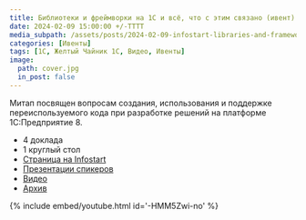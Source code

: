 ```yaml
---
title: Библиотеки и фреймворки на 1С и всё, что с этим связано (ивент)
date: 2024-02-09 15:00:00 +/-TTTT
media_subpath: /assets/posts/2024-02-09-infostart-libraries-and-frameworks-event/
categories: [Ивенты]
tags: [1С, Желтый Чайник 1С, Видео, Ивенты]
image:
  path: cover.jpg
  in_post: false
---
```


Митап посвящен вопросам создания, использования и поддержке переиспользуемого кода при разработке решений на платформе 1С:Предприятие 8.

- 4 доклада
- 1 круглый стол
- [Страница на Infostart](https://infostart.ru/event/2013655/)
- [Презентации спикеров](https://drive.google.com/drive/folders/1PLRR1sjaovtmVq8mNeKpMOzC2UG9d0ae)
- [Видео](https://youtu.be/-HMM5Zwi-no)
- [Архив](https://disk.yandex.ru/d/KwSXCTr21XHREA)

{% include embed/youtube.html id='-HMM5Zwi-no' %}